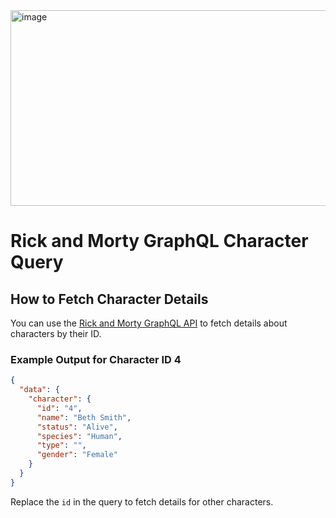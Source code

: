 
<img width="582" height="313" alt="image" src="https://github.com/user-attachments/assets/b58dc9b3-eeb1-4b63-a99b-2398edaf65ba" />


# Rick and Morty GraphQL Character Query

## How to Fetch Character Details

You can use the [Rick and Morty GraphQL API](https://rickandmortyapi.com/graphql) to fetch details about characters by their ID.

### Example Output for Character ID 4

```json
{
  "data": {
    "character": {
      "id": "4",
      "name": "Beth Smith",
      "status": "Alive",
      "species": "Human",
      "type": "",
      "gender": "Female"
    }
  }
}
```

Replace the `id` in the query to fetch details for other characters.
